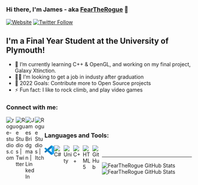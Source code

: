 ### Hi there, I'm James - aka [FearTheRogue][website] :wave:

[![Website](https://img.shields.io/website?label=rogue-studios.com&style=for-the-badge&url=https%3A%2F%2Frogue-studios.com)](https://www.rogue-studios.com)
[![Twitter Follow](https://img.shields.io/twitter/follow/roguestudiosdev?color=1DA1F2&logo=twitter&style=for-the-badge)](https://twitter.com/intent/follow?original_referer=https%3A%2F%2Fgithub.com%2FcodeSTACKr&screen_name=roguestudiosdev)

## I'm a Final Year Student at the University of Plymouth!

- :thinking: I’m currently learning C++ & OpenGL, and working on my final project, Galaxy Xtinction.
- :student: I’m looking to get a job in industy after graduation
- :crossed_fingers: 2022 Goals: Contribute more to Open Source projects
- :zap: Fun fact: I like to rock climb, and play video games 

### Connect with me:

[<img align="left" alt="rogue-studios.com" width="26px" src="https://raw.githubusercontent.com/FearTheRogue/profile-images/main/images/website-icon.png?token=GHSAT0AAAAAABQPFFNC4DOFW3SGKGUMZKDAYS6VN6Q"/>][website]
[<img align="left" alt="Rogue Studios | Twitter" width="26px" src="https://raw.githubusercontent.com/FearTheRogue/profile-images/89bc8ce621cd0871715efcf734edf4fe2d3d9c25/images/Logo%20blue.svg?token=AKMH23K3VGS7LMWAEZQU7JLCL2MZO"/>][twitter]
[<img align="left" alt="James Bridgman | LinkedIn" width="26px" src="https://raw.githubusercontent.com/FearTheRogue/profile-images/main/images/LI-In-Bug.png?token=GHSAT0AAAAAABQPFFNDKN6J26AY34PM55J4YS6U5CQ"/>][linkedin]
[<img align="left" alt="Rogue Studios | Itch" width="26px" src="https://user-images.githubusercontent.com/7604468/87527283-e4b9eb00-c659-11ea-8281-dc9d8377ce30.png"/>][Itch]

<br />

### Languages and Tools:

<img align="left" alt="Visual Studio Code" width="26px" src="https://raw.githubusercontent.com/github/explore/80688e429a7d4ef2fca1e82350fe8e3517d3494d/topics/visual-studio-code/visual-studio-code.png" />
<img align="left" alt="C#" width="26px" src="https://raw.githubusercontent.com/jmnote/z-icons/master/svg/csharp.svg"/>
<img align="left" alt="Unity" width="26px" src="https://raw.githubusercontent.com/halak/unity-editor-icons/master/icons/small/d_UnityLogo.png"/>
<img align="left" alt="C++" width="26px" src="https://raw.githubusercontent.com/jmnote/z-icons/master/svg/cpp.svg"/>
<img align="left" alt="HTML5" width="26px" src="https://raw.githubusercontent.com/FearTheRogue/profile-images/main/images/blender_icon_1024x1024.png?token=GHSAT0AAAAAABQPFFNCVCO32HHTXRDGG2IEYS6VQEQ"/>
<img align="left" alt="GitHub" width="26px" src="https://raw.githubusercontent.com/FearTheRogue/profile-images/main/images/GitHub-Mark-Light-120px-plus.png?token=GHSAT0AAAAAABQPFFNCCCNPAOAZBWSHJBJAYS6VNJQ" />

<br />

---

<img align="left" alt= "FearTheRogue GitHub Stats" src="https://github-readme-stats.vercel.app/api?username=FearTheRogue&show_icons=true&hide_border=true"/>
<img align="left" alt= "FearTheRogue GitHub Stats" src="https://github-readme-stats.vercel.app/api/top-langs/?username=FearTheRogue&layout=compact&show_icons=true&hide_border=true"/>

[website]: https://www.rogue-studios.com
[twitter]: https://twitter.com/roguestudiosdev
[linkedin]: https://www.linkedin.com/in/james-bridgman-934282172/
[Itch]: https://rogue-studios.itch.io/
